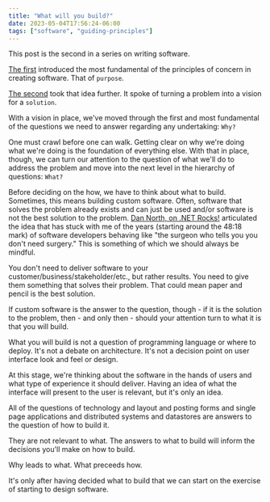 ```yaml
---
title: "What will you build?"
date: 2023-05-04T17:56:24-06:00
tags: ["software", "guiding-principles"]
---
```


This post is the second in a series on writing software.

[The first](/posts/guiding) introduced the most fundamental of the principles of concern in creating software. That of `purpose`.

[The second](/posts/solution) took that idea further. It spoke of turning a problem into a vision for a `solution`.

With a vision in place, we've moved through the first and most fundamental of the questions we need to answer regarding any undertaking: `Why?`

One must crawl before one can walk. Getting clear on why we're doing what we're doing is the foundation of everything else. With that in place, though, we can turn our attention to the question of what we'll do to address the problem and move into the next level in the hierarchy of questions: `What?`

Before deciding on the how, we have to think about what to build. Sometimes, this means building custom software. Often, software that solves the problem already exists and can just be used and/or software is not the best solution to the problem. [Dan North, on .NET Rocks!](https://www.dotnetrocks.com/details/1118) articulated the idea that has stuck with me of the years (starting around the 48:18 mark) of software developers behaving like "the surgeon who tells you you don't need surgery." This is something of which we should always be mindful.

You don't need to deliver software to your customer/business/stakeholder/etc., but rather results. You need to give them something that solves their problem. That could mean paper and pencil is the best solution.

If custom software is the answer to the question, though - if it is the solution to the problem, then - and only then - should your attention turn to what it is that you will build.

What you will build is not a question of programming language or where to deploy. It's not a debate on architecture. It's not a decision point on user interface look and feel or design.

At this stage, we're thinking about the software in the hands of users and what type of experience it should deliver. Having an idea of what the interface will present to the user is relevant, but it's only an idea.

All of the questions of technology and layout and posting forms and single page applications and distributed systems and datastores are answers to the question of how to build it.

They are not relevant to what. The answers to what to build will inform the decisions you'll make on how to build.

Why leads to what. What preceeds how.

It's only after having decided what to build that we can start on the exercise of starting to design software.
